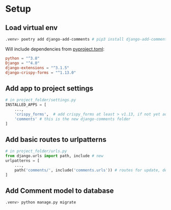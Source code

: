 # Setup

## Load virtual env

```zsh
.venv> poetry add django-add-comments # pip3 install django-add-comments
```

Will include dependencies from [pyproject.toml](../../pyproject.toml):

```toml
python = "^3.8"
Django = "^4.0"
django-extensions = "^3.1.5"
django-crispy-forms = "^1.13.0"
```

## Add app to project settings

```python
# in project_folder/settings.py
INSTALLED_APPS = [
    ...,
    'crispy_forms',  # add crispy_forms at least > v1.13, if not yet added
    'comments' # this is the new django-comments folder
]
```

## Add basic routes to urlpatterns

```python
# in project_folder/urls.py
from django.urls import path, include # new
urlpatterns = [
    ...,
    path('comments/', include('comments.urls')) # routes for update, delete, view, toggle comment
]
```

## Add Comment model to database

```zsh
.venv> python manage.py migrate
```
